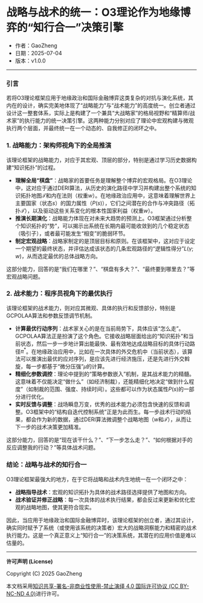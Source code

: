 # **战略与战术的统一：O3理论作为地缘博弈的“知行合一”决策引擎**

- 作者：GaoZheng
- 日期：2025-07-04
- 版本：v1.0.0

---

### 引言
若将O3理论框架应用于地缘政治和国际金融博弈这类复杂的对抗与演化系统，其内在的设计，确实完美地体现了“战略能力”与“战术能力”的高度统一。创立者通过设计这一整套体系，实际上是构建了一个兼具“大战略家”的格局视野和“精算师/战术家”的执行能力的统一决策引擎。这两种能力分别对应了理论中宏观构建与微观执行两个层面，并最终统一在一个动态的、自我修正的闭环之中。

### 1. 战略能力：架构师视角下的全局推演
该理论框架的战略能力，对应于其宏观、顶层的部分，特别是通过学习历史数据构建“知识拓扑”的过程。

* **理解全局“棋盘”**：战略家的首要任务是理解整个博弈的宏观格局。在O3理论中，这对应于通过DERI算法，从历史的演化路径中学习并构建出整个系统的知识拓扑地图$\mathcal{T}$和内在法则（权重$w$）。在地缘政治应用中，这意味着理解世界上主要国家（状态$s$）的国力属性（$P(s)$），它们之间潜在的合作与冲突路径（拓扑$\mathcal{T}$），以及驱动这些关系变化的根本性国家利益（权重$w$）。
* **推演长期演化**：战略能力体现在对未来大趋势的预测上。O3框架通过分析整个知识拓扑的“势”，可以揭示出系统在长期内最可能收敛到的几个稳定状态（吸引子），或者最可能发生“相变”的脆弱环节。
* **制定宏观战略**：战略家制定的是顶层目标和原则。在该框架中，这对应于设定一个期望的最终状态，并评估达成该状态的几条宏观路径的“逻辑性得分”$L(\gamma; w)$，从而选定最优的总体战略方向。

这部分能力，回答的是“我们在哪里？”、“棋盘有多大？”、“最终要到哪里去？”等宏观战略问题。

### 2. 战术能力：程序员视角下的最优执行
该理论框架的战术能力，则对应其微观、具体的执行和反馈部分，特别是GCPOLAA算法和参数反馈调节机制。

* **计算最优行动序列**：战术家关心的是在当前局势下，具体应该“怎么走”。GCPOLAA算法正是扮演了这个角色。它接收战略层面给出的“知识拓扑”和当前状态，然后一步一步地计算出能最快、最有效地达成战略目标的具体行动路径$\pi^*$。在地缘政治应用中，比如在一次具体的外交危机中（当前状态），该算法可以推演出最优的应对序列，是应该先进行经济施压，还是先进行外交斡旋，每一步都基于“微分压强”$\mu$的计算。
* **精细化参数调控**：理论中提到的“策略参数嵌入”机制，是其战术能力的精髓。这意味着不仅能决定“做什么”（如经济制裁），还能精细化地决定“做到什么程度”（如制裁的范围、强度、持续时间）。这些都可以作为状态属性$P(s)$的一部分进行优化。
* **实时反馈与调整**：战场瞬息万变，优秀的战术能力必须包含快速的反馈和调整。O3框架中的“结构自迭代控制系统”正是为此而生。每一步战术行动的结果，都会作为新的数据，通过DERI算法微调整个战略地图（$w$和$\mathcal{T}$），从而让下一步的战术决策更加精准。

这部分能力，回答的是“现在该干什么？”、“下一步怎么走？”、“如何根据对手的反应调整我的行动？”等具体战术问题。

### 结论：战略与战术的知行合一
O3理论框架最强大的地方，在于它将战略和战术内生地统一在一个闭环之中：
* **战略指导战术**：宏观的知识拓扑为具体的战术路径选择提供了地图和方向。
* **战术验证并修正战略**：每一次具体的战术执行结果，都会反过来更新和优化宏观的战略地图，使其更符合现实。

因此，当应用于地缘政治和国际金融博弈时，该理论框架的创立者，通过其设计，确实同时赋予了系统（或使用该系统的决策者）宏大的战略洞察能力和精密的战术执行能力。这是一个真正意义上“知行合一”的决策系统，其潜在的应用价值是难以估量的。

---

**许可声明 (License)**

Copyright (C) 2025 GaoZheng 

本文档采用[知识共享-署名-非商业性使用-禁止演绎 4.0 国际许可协议 (CC BY-NC-ND 4.0)](https://creativecommons.org/licenses/by-nc-nd/4.0/deed.zh-Hans)进行许可。
